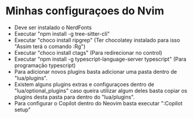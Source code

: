 # Minhas configuraçoes do Nvim

- Deve ser instalado o NerdFonts
- Executar "npm install -g tree-sitter-cli"
- Executar "choco install ripgrep" (Ter chocolatey instalado para isso "Assim terá o comando :Rg")
- Executar "choco install ctags" (Para redirecionar no control)
- Executar "npm install -g typescript-language-server typescript" (Para programação typescript)
- Para adicionar novos plugins basta adicionar uma pasta dentro de "lua/plugins".
- Existem alguns plugins extras e configuraçoes dentro de "lua/optional_plugins" caso queira utilizar algum deles basta copiar os plugins desta pasta para dentro do "lua/plugins".
- Para configurar o Copilot dentro do Neovim basta executar ":Copilot setup"
